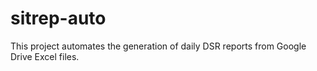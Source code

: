 # sitrep-auto

This project automates the generation of daily DSR reports from Google Drive Excel files.